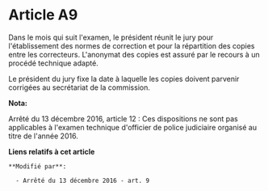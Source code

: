 # Article A9

Dans le mois qui suit l'examen, le président réunit le jury pour l'établissement des normes de correction et pour la
répartition des copies entre les correcteurs. L'anonymat des copies est assuré par le recours à un procédé technique adapté. 

Le président du jury fixe la date à laquelle les copies doivent parvenir corrigées au secrétariat de la commission.

**Nota:**

Arrêté du 13 décembre 2016, article 12 : Ces dispositions ne sont pas applicables à l'examen technique d'officier de police
judiciaire organisé au titre de l'année 2016.

**Liens relatifs à cet article**

	**Modifié par**:

	  - Arrêté du 13 décembre 2016 - art. 9
